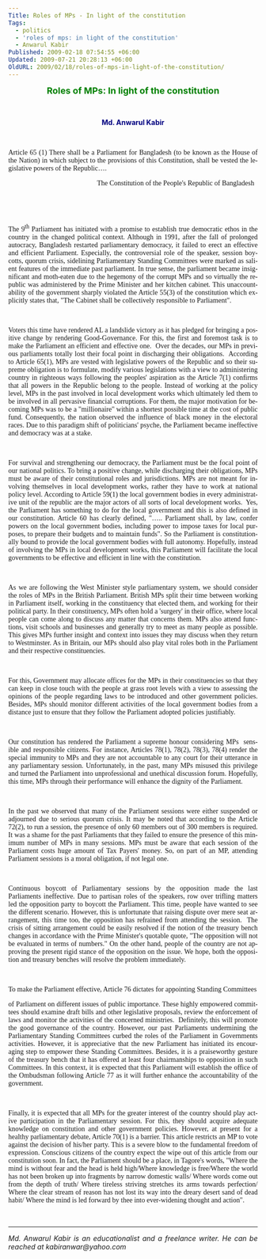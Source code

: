 ```yaml
---
Title: Roles of MPs - In light of the constitution
Tags:
  - politics
  - 'roles of mps: in light of the constitution'
  - Anwarul Kabir
Published: 2009-02-18 07:54:55 +06:00
Updated: 2009-07-21 20:28:13 +06:00
OldURL: 2009/02/18/roles-of-mps-in-light-of-the-constitution/
---
```


<p class="MsoNormal" style="text-align: center;" align="center"><strong><span lang="EN-GB"><span style="font-size: large; color: #008000;">Roles of MPs: In light of the constitution</span></span></strong></p>
<p class="MsoNormal" style="text-align: justify;"><span lang="EN-GB"> </span></p>
<p class="MsoNormal" style="text-align: center;" align="right"><span style="color: #000080;"><strong><span lang="EN-GB">Md. Anwarul Kabir</span></strong></span></p>
<p class="MsoNormal" style="text-align: justify;"><span lang="EN-GB"> </span></p>
<p class="MsoNormal" style="text-align: justify;"><span style="font-family: Verdana;"><span lang="EN-GB">Article 65 (1) There shall be a Parliament for Bangladesh (to be known as the House of the Nation) in which subject to the provisions of this Constitution, shall be vested the legislative powers of the Republic….</span></span></p>
<p class="MsoNormal" style="text-align: right;" align="right"><span style="font-family: Verdana;"><span lang="EN-GB">The Constitution of the People's Republic of Bangladesh   </span></span></p>
<p class="MsoNormal" style="text-align: right;" align="right"><span style="font-family: Verdana;"><strong><span lang="EN-GB"> </span></strong></span></p>
<p class="MsoNormal" style="text-align: right;" align="right"><span style="font-family: Verdana;"><span lang="EN-GB"> </span></span></p>
<p class="MsoNormal" style="text-align: justify;"><span style="font-family: Verdana;"><span lang="EN-GB">The 9<sup>th</sup> Parliament has initiated with a promise to establish true democratic ethos in the country in the changed political context. Although in 1991, after the fall of prolonged autocracy, Bangladesh restarted parliamentary democracy, it failed to erect an effective and efficient Parliament. Especially, the controversial role of the speaker, session boycotts, quorum crisis, sidelining Parliamentary Standing Committees were marked as salient features of the immediate past parliament. In true sense, the parliament became insignificant and moth-eaten due to the hegemony of the corrupt MPs and so virtually the republic was administered by the Prime Minister and her kitchen cabinet. This unaccountability of the government sharply violated the Article 55(3) of the constitution which explicitly states that, "The Cabinet shall be collectively responsible to Parliament".  </span></span></p>
<p class="MsoNormal" style="text-align: justify;"><span style="font-family: Verdana;"><span lang="EN-GB">  </span></span></p>
<p class="MsoNormal" style="text-align: justify;"><span style="font-family: Verdana;"><span lang="EN-GB">Voters this time have rendered AL a landslide victory as it has pledged for bringing a positive change by rendering Good-Governance. For this, the first and foremost task is to make the Parliament an efficient and effective one.  Over the decades, our MPs in previous parliaments totally lost their focal point in discharging their obligations.  According to Article 65(1), MPs are vested with legislative powers of the Republic and so their supreme obligation is to formulate, modify various legislations with a view to administering country in righteous ways following the peoples' aspiration as the Article 7(1) confirms that all powers in the Republic belong to the people. Instead of working at the policy level, MPs in the past involved in local development works which ultimately led them to be involved in all pervasive financial corruptions. For them, the major motivation for becoming MPs was to be a "millionaire" within a shortest possible time at the cost of public fund. Consequently, the nation observed the influence of black money in the electoral races. Due to this paradigm shift of politicians' psyche, the Parliament became ineffective and democracy was at a stake.</span></span></p>
<p class="MsoNormal" style="text-align: justify;"><span style="font-family: Verdana;"><span lang="EN-GB"> </span></span></p>
<p class="MsoNormal" style="text-align: justify;"><span style="font-family: Verdana;"><span lang="EN-GB">For survival and strengthening our democracy, the Parliament must be the focal point of our national politics. To bring a positive change, while discharging their obligations, MPs must be aware of their constitutional roles and jurisdictions. MPs are not meant for involving themselves in local development works, rather they have to work at national policy level. According to Article 59(1) the local government bodies in every administrative unit of the republic are the major actors of all sorts of local development works.  Yes, the Parliament has something to do for the local government and this is also defined in our constitution. Article 60 has clearly defined, "….. Parliament shall, by law, confer powers on the local government bodies, including power to impose taxes for local purposes, to prepare their budgets and to maintain funds". So the Parliament is constitutionally bound to provide the local government bodies with full autonomy. Hopefully, instead of involving the MPs in local development works, this Parliament will facilitate the local governments to be effective and efficient in line with the constitution.</span></span></p>
<p class="MsoNormal" style="text-align: justify;"><span style="font-family: Verdana;"><span lang="EN-GB"> </span></span></p>
<p class="MsoNormal" style="text-align: justify;"><span style="font-family: Verdana;"><span lang="EN-GB">As we are following the West Minister style parliamentary system, we should consider the roles of MPs in the British Parliament. British MPs split their time between working in Parliament itself, working in the constituency that elected them, and working for their political party. In their constituency, MPs often hold a 'surgery' in their office, where local people can come along to discuss any matter that concerns them. MPs also attend functions, visit schools and businesses and generally try to meet as many people as possible. This gives MPs further insight and context into issues they may discuss when they return to Westminster. As in Britain, our MPs should also play vital roles both in the Parliament and their respective constituencies.</span></span></p>
<p class="MsoNormal" style="text-align: justify;"><span style="font-family: Verdana;"><span lang="EN-GB"> </span></span></p>
<p class="MsoNormal" style="text-align: justify;"><span style="font-family: Verdana;"><span lang="EN-GB">For this, Government may allocate offices for the MPs in their constituencies so that they can keep in close touch with the people at grass root levels with a view to assessing the opinions of the people regarding laws to be introduced and other government policies. Besides, MPs should monitor different activities of the local government bodies from a distance just to ensure that they follow the Parliament adopted policies justifiably.    </span></span></p>
<p class="MsoNormal" style="text-align: justify;"><span style="font-family: Verdana;"><span lang="EN-GB">   </span></span></p>
<p class="MsoNormal" style="text-align: justify;"><span style="font-family: Verdana;"><span lang="EN-GB">Our constitution has rendered the Parliament a supreme honour considering MPs  sensible and responsible citizens. For instance, Articles 78(1), 78(2), 78(3), 78(4) render the special immunity to MPs and they are not accountable to any court for their utterance in any parliamentary session. Unfortunately, in the past, many MPs misused this privilege and turned the Parliament into unprofessional and unethical discussion forum. Hopefully, this time, MPs through their performance will enhance the dignity of the Parliament.   </span></span></p>
<p class="MsoNormal" style="text-align: justify;"><span style="font-family: Verdana;"><span lang="EN-GB"> </span></span></p>
<p class="MsoNormal" style="text-align: justify;"><span style="font-family: Verdana;"><span lang="EN-GB">In the past we observed that many of the Parliament sessions were either suspended or adjourned due to serious quorum crisis. It may be noted that according to the Article 72(2), to run a session, the presence of only 60 members out of 300 members is required. It was a shame for the past Parliaments that they failed to ensure the presence of this minimum number of MPs in many sessions. MPs must be aware that each session of the Parliament costs huge amount of Tax Payers' money. So, on part of an MP, attending Parliament sessions is a moral obligation, if not legal one. </span></span></p>
<p class="MsoNormal" style="text-align: justify;"><span style="font-family: Verdana;"><span lang="EN-GB"> </span></span></p>
<p class="MsoNormal" style="text-align: justify;"><span style="font-family: Verdana;"><span lang="EN-GB">Continuous boycott of Parliamentary sessions by the opposition made the last Parliaments ineffective. Due to partisan roles of the speakers, row over trifling matters led the opposition party to boycott the Parliament. This time, people have wanted to see the different scenario. However, this is unfortunate that raising dispute over mere seat arrangement, this time too, the opposition has refrained from attending the session.  The crisis of sitting arrangement could be easily resolved if the notion of the treasury bench changes in accordance with the Prime Minister's quotable quote, "The opposition will not be evaluated in terms of numbers." On the other hand, people of the country are not approving the present rigid stance of the opposition on the issue. We hope, both the opposition and treasury benches will resolve the problem immediately. </span></span></p>
<p class="MsoNormal" style="text-align: justify;"><span style="font-family: Verdana;"><span lang="EN-GB"> </span></span></p>
<p class="MsoNormal" style="text-align: justify;"><span style="font-family: Verdana;"><span lang="EN-GB">To make the Parliament effective, Article 76 dictates for appointing Standing Committees </span></span></p>
<p class="MsoNormal" style="text-align: justify;"><span style="font-family: Verdana;"><span lang="EN-GB">of Parliament on different issues of public importance. These highly empowered committees should examine draft bills and other legislative proposals, review the enforcement of laws and monitor the activities of the concerned ministries.  Definitely, this will promote the good governance of the country. However, our past Parliaments undermining the Parliamentary Standing Committees curbed the roles of the Parliament in Governments activities. However, it is appreciative that the new Parliament has initiated its encouraging step to empower these Standing Committees. Besides, it is a praiseworthy gesture of the treasury bench that it has offered at least four chairmanships to opposition in such Committees. In this context, it is expected that this Parliament will establish the office of the Ombudsman following Article 77 as it will further enhance the accountability of the government.   </span></span></p>
<p class="MsoNormal" style="text-align: justify;"><span style="font-family: Verdana;"><span lang="EN-GB"> </span></span></p>

<p class="MsoNormal" style="text-align: justify;"><span style="font-family: Verdana;"><span lang="EN-GB">Finally, it is expected that all MPs for the greater interest of the country should play active participation in the Parliamentary session. For this, they should acquire adequate knowledge on constitution and other government policies. However, at present for a healthy parliamentary debate, Article 70(1) is a barrier. This article restricts an MP to vote against the decision of his/her party. This is a severe blow to the fundamental freedom of expression. Conscious citizens of the country expect the wipe out of this article from our constitution soon. In fact, the Parliament should be a place, in Tagore's words, "Where the mind is without fear and the head is held high/Where knowledge is free/Where the world has not been broken up into fragments by narrow domestic walls/
Where words come out from the depth of truth/
Where tireless striving stretches its arms towards perfection/
Where the clear stream of reason has not lost its way into the dreary desert sand of dead habit/ Where the mind is led forward by thee into ever-widening thought and action". </span></span>
<p class="MsoNormal" style="text-align: justify;"> </p>

<hr />
<p class="MsoNormal" style="text-align: justify;"><em><span lang="EN-GB">Md. Anwarul Kabir is an educationalist and a freelance writer. He can be reached at kabiranwar@yahoo.com </span></em></p>
